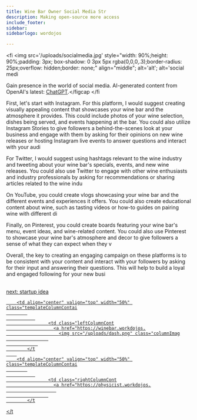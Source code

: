 ```yaml
---
title: Wine Bar Owner Social Media Str
description: Making open-source more access
include_footer:
sidebar:
sidebarlogo: wordojos

---
```

<fi
    <img src='/uploads/socialmedia.jpg' style="width: 90%;height: 90%;padding: 3px; box-shadow: 0 3px 5px rgba(0,0,0,.3);border-radius: 25px;overflow: hidden;border: none;" align="middle"; alt='alt'; alt='social medi
    <figcaption>Gain presence in the world of social media.  AI-generated content from OpenAI's latest: <a href="https://openai.com/blog/chatgpt/" >ChatGPT</a>.</figcap
</fi
<p>
First, let's start with Instagram. For this platform, I would suggest creating visually appealing content that showcases your wine bar and the atmosphere it provides. This could include photos of your wine selection, dishes being served, and events happening at the bar. You could also utilize Instagram Stories to give followers a behind-the-scenes look at your business and engage with them by asking for their opinions on new wine releases or hosting Instagram live events to answer questions and interact with your audi

For Twitter, I would suggest using hashtags relevant to the wine industry and tweeting about your wine bar's specials, events, and new wine releases. You could also use Twitter to engage with other wine enthusiasts and industry professionals by asking for recommendations or sharing articles related to the wine indu

On YouTube, you could create vlogs showcasing your wine bar and the different events and experiences it offers. You could also create educational content about wine, such as tasting videos or how-to guides on pairing wine with different di

Finally, on Pinterest, you could create boards featuring your wine bar's menu, event ideas, and wine-related content. You could also use Pinterest to showcase your wine bar's atmosphere and decor to give followers a sense of what they can expect when they v

Overall, the key to creating an engaging campaign on these platforms is to be consistent with your content and interact with your followers by asking for their input and answering their questions. This will help to build a loyal and engaged following for your new busi

<br>
<a href="https://workdojos.com/winebar/startup">next: startup idea
</p>

   
        <td align="center" valign="top" width="50%" class="templateColumnContai
            
               
                    <td class="leftColumnCont
                      <a href="https://winebar.workdojos.
                        <img src="/uploads/dash.png" class="columnImag
                    
                
            </t
        
        <td align="center" valign="top" width="50%" class="templateColumnContai
            
               
                    <td class="rightColumnCont
                      <a href="https://physicist.workdojos.
                       
                    
            </t
        
    
</t